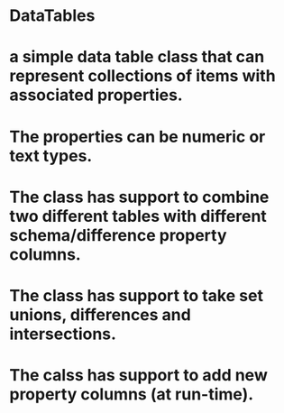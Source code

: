 # DataTables
# a simple data table class that can represent collections of items with associated properties. 
# The properties can be numeric or text types.

# The class has support to combine two different tables with different schema/difference property columns.
 
# The class has support to take set unions, differences and intersections. 

# The calss has support to add new property columns (at run-time).
